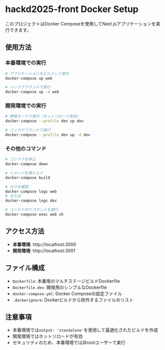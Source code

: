 # hackd2025-front Docker Setup

このプロジェクトはDocker Composeを使用してNext.jsアプリケーションを実行できます。

## 使用方法

### 本番環境での実行
```bash
# アプリケーションをビルドして実行
docker-compose up web

# バックグラウンドで実行
docker-compose up -d web
```

### 開発環境での実行
```bash
# 開発モードで実行（ホットリロード有効）
docker-compose --profile dev up dev

# バックグラウンドで実行
docker-compose --profile dev up -d dev
```

### その他のコマンド

```bash
# コンテナを停止
docker-compose down

# イメージを再ビルド
docker-compose build

# ログを確認
docker-compose logs web
# または
docker-compose logs dev

# コンテナ内でコマンドを実行
docker-compose exec web sh
```

## アクセス方法

- **本番環境**: http://localhost:3000
- **開発環境**: http://localhost:3001

## ファイル構成

- `Dockerfile`: 本番用のマルチステージビルドDockerfile
- `Dockerfile.dev`: 開発用のシンプルなDockerfile
- `docker-compose.yml`: Docker Composeの設定ファイル
- `.dockerignore`: Dockerビルドから除外するファイルのリスト

## 注意事項

- 本番環境では`output: 'standalone'`を使用して最適化されたビルドを作成
- 開発環境ではホットリロードが有効
- セキュリティのため、本番環境では非rootユーザーで実行
